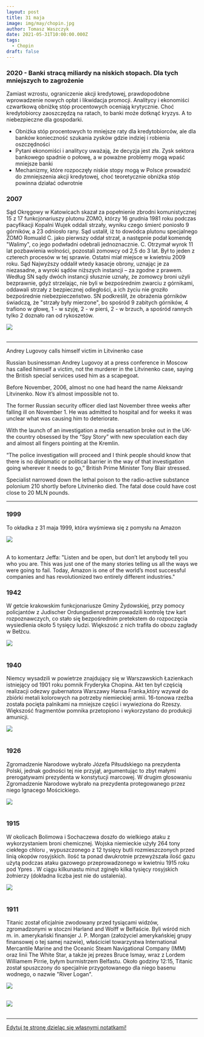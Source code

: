 ```yaml
---
layout: post
title: 31 maja
image: img/may/chopin.jpg
author: Tomasz Waszczyk
date: 2021-05-31T10:00:00.000Z
tags:
  - Chopin
draft: false
---
```


### 2020 - Banki stracą miliardy na niskich stopach. Dla tych mniejszych to zagrożenie

Zamiast wzrostu, ograniczenie akcji kredytowej, prawdopodobne wprowadzenie nowych opłat i likwidacja promocji. Analitycy i ekonomiści czwartkową obniżkę stóp procentowych oceniają krytycznie. Choć kredytobiorcy zaoszczędzą na ratach, to banki może dotknąć kryzys. A to niebezpieczne dla gospodarki.

* Obniżka stóp procentowych to mniejsze raty dla kredytobiorców, ale dla banków konieczność szukania zysków gdzie indziej i robienia oszczędności
* Pytani ekonomiści i analitycy uważają, że decyzja jest zła. Zysk sektora bankowego spadnie o połowę, a w poważne problemy mogą wpaść mniejsze banki
* Mechanizmy, które rozpoczęły niskie stopy mogą w Polsce prowadzić do zmniejszenia akcji kredytowej, choć teoretycznie obniżka stóp powinna działać odwrotnie

### 2007

Sąd Okręgowy w Katowicach skazał za popełnienie zbrodni komunistycznej 15 z 17 funkcjonariuszy plutonu ZOMO, którzy 16 grudnia 1981 roku podczas pacyfikacji Kopalni Wujek oddali strzały, wyniku czego śmierć poniosło 9 górników, a 23 odniosło rany. Sąd ustalił, iż to dowódca plutonu specjalnego ZOMO Romuald C. jako pierwszy oddał strzał, a następnie podał komendę "Walimy", co jego podwładni odebrali jednoznacznie. C. Otrzymał wyrok 11 lat pozbawienia wolności, pozostali zomowcy od 2,5 do 3 lat.
Był to jeden z czterech procesów w tej sprawie. Ostatni miał miejsce w kwietniu 2009 roku. Sąd Najwyższy oddalił wtedy kasacje obrony, uznając je za niezasadne, a wyroki sądów niższych instancji – za zgodne z prawem. Według SN sądy dwóch instancji słusznie uznały, że zomowcy broni użyli bezprawnie, gdyż strzelając, nie byli w bezpośrednim zwarciu z górnikami, oddawali strzały z bezpiecznej odległości, a ich życiu nie groziło bezpośrednie niebezpieczeństwo. SN podkreślił, że obrażenia górników świadczą, że "strzały były mierzone", bo spośród 9 zabitych górników, 4 trafiono w głowę, 1 - w szyję, 2 - w pierś, 2 - w brzuch, a spośród rannych tylko 2 doznało ran od rykoszetów.

<img src="./img/may/kopalniawujek.jpg"><br><br>

---

Andrey Lugovoy calls himself victim in Litvinenko case

Russian businessman Andrey Lugovoy at a press conference in Moscow has called himself a victim, not the murderer in the Litvinenko case, saying the British special services used him as a scapegoat.

Before November, 2006, almost no one had heard the name Aleksandr Litvinenko. Now it’s almost impossible not to.

The former Russian security officer died last November three weeks after falling ill on November 1. He was admitted to hospital and for weeks it was unclear what was causing him to deteriorate.

With the launch of an investigation a media sensation broke out in the UK-the country obsessed by the “Spy Story” with new speculation each day and almost all fingers pointing at the Kremlin.

“The police investigation will proceed and I think people should know that there is no diplomatic or political barrier in the way of that investigation going wherever it needs to go,” British Prime Minister Tony Blair stressed.

Specialist narrowed down the lethal poison to the radio-active substance polonium 210 shortly before Litvinenko died. The fatal dose could have cost close to 20 MLN pounds.

---

### 1999

To okładka z 31 maja 1999, która wyśmiewa się z pomysłu na Amazon

<img src="./img/images/bezos.jpg"><br><br>

A to komentarz Jeffa: "Listen and be open, but don’t let anybody tell you who you are. This was just one of the many stories telling us all the ways we were going to fail. Today, Amazon is one of the world’s most successful companies and has revolutionized two entirely different industries."

### 1942

W getcie krakowskim funkcjonariusze Gminy Żydowskiej, przy pomocy policjantów z Judischer Ordungsdienst przeprowadzili kontrolę tzw kart rozpoznawczych, co stało się bezpośrednim pretekstem do rozpoczęcia wysiedlenia około 5 tysięcy ludzi. Większość z nich trafiła do obozu zagłady w Bełżcu.

<img src="./img/may/judischer.jpg"><br><br>

### 1940

Niemcy wysadzili w powietrze znajdujący się w Warszawskich Łazienkach istniejący od 1901 roku pomnik Fryderyka Chopina. Akt ten był częścią realizacji odezwy gubernatora Warszawy Hansa Franka,który wzywał do zbiórki metali kolorowych na potrzeby niemieckiej armii.
16-tonowa rzeźba została pocięta palnikami
na mniejsze części i wywieziona do Rzeszy.
Większość fragmentów pomnika przetopiono i
wykorzystano do produkcji amunicji.

<img src="./img/may/chopin.jpg"><br><br>

### 1926

Zgromadzenie Narodowe wybrało Józefa Piłsudskiego na prezydenta Polski, jednak godności tej nie przyjął, argumentując to zbyt małymi prerogatywami prezydenta w konstytucji marcowej. W drugim głosowaniu Zgromadzenie Narodowe wybrało na prezydenta protegowanego przez niego Ignacego Mościckiego.

<img src="./img/may/pilsudskiprezydent.jpg"><br><br>

### 1915

W okolicach Bolimowa i Sochaczewa doszło do wielkiego ataku z wykorzystaniem broni chemicznej. Wojska niemieckie użyły 264 tony ciekłego chloru ,
wypuszczonego z 12 tysięcy butli
rozmieszczonych przed linią okopów
rosyjskich. Ilość ta ponad dwukrotnie
przewyższała ilość gazu użytą podczas
ataku gazowego przeprowadzonego w
kwietniu 1915 roku pod Ypres . W ciągu
kilkunastu minut zginęło kilka tysięcy
rosyjskich żołnierzy (dokładna liczba jest
nie do ustalenia).

<img src="./img/may/chlor.jpg"><br><br>

### 1911

Titanic został oficjalnie zwodowany przed tysiącami widzów, zgromadzonymi w stoczni Harland and Wolff w Belfaście. Byli wśród nich m. in. amerykański finansjer J. P. Morgan (założyciel amerykańskiej grupy finansowej o tej samej nazwie), właściciel towarzystwa International Mercantile Marine and the Oceanic Steam Navigational Company (IMM) oraz linii The White Star, a także jej prezes Bruce Ismay, wraz z Lordem Williamem Pirrie, byłym burmistrzem Belfastu. Około godziny 12:15, Titanic został spuszczony do specjalnie przygotowanego dla niego basenu wodnego, o nazwie "River Logan".

<img src="./img/may/titanic.jpg"><br><br>

<img src="./img/may/titanic2.jpg"><br><br>

---

<a href="https://github.com/TomaszWaszczyk/historia.waszczyk.com/edit/master/src/content/may-31.md" target="_blank">Edytuj tę stronę dzieląc się własnymi notatkami!</a>

